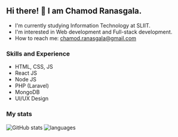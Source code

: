 ## Hi there! 👋 I am Chamod Ranasgala.
* I'm currently studying Information Technology at SLIIT. <br>
* I'm interested in Web development and Full-stack development. <br>
* How to reach me:  chamod.ranasgala@gmail.com

### Skills and Experience

- HTML, CSS, JS
- React JS
- Node JS
- PHP (Laravel)
- MongoDB
- UI/UX Design

### My stats

<img align="center" src="https://github-readme-stats.vercel.app/api?username=chamodranasgala&show_icons=true&include_all_commits=true&theme=dracula" alt="GitHub stats" />
<img align="center" src="https://github-readme-stats.vercel.app/api/top-langs/?username=chamodranasgala&&exclude_repo=ChamodSR&layout=compact&theme=dracula" alt="languages"/>
